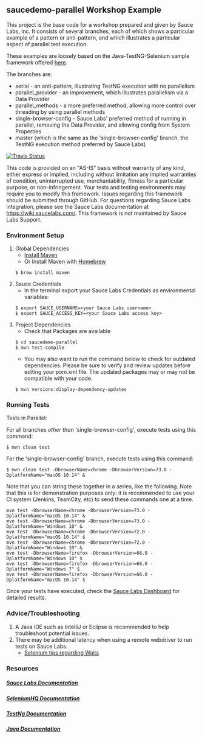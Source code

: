 ## saucedemo-parallel Workshop Example

This project is the base code for a workshop prepared and given by Sauce Labs, inc. It consists of 
several branches, each of which shows a particular example of a pattern or anti-pattern, and which 
illustrates a particular aspect of parallel test execution.

These examples are loosely based on the Java-TestNG-Selenium sample framework offered [here](https://github.com/saucelabs-sample-test-frameworks/Java-TestNG-Selenium).

The branches are:

* serial - an anti-pattern, illustrating TestNG execution with no parallelism
* parallel_provider - an improvement, which illustrates parallelism via a Data Provider
* parallel_methods - a more preferred method, allowing more control over threading by using parallel methods
* single-browser-config - Sauce Labs' preferred method of running in parallel, removing the Data Provider, and allowing config from System Properties 
* master (which is the same as the 'single-browser-config' branch, the TestNG execution method preferred by Sauce Labs)


[![Travis Status](https://travis-ci.org/saucelabs-sample-test-frameworks/Java-TestNG-Selenium.svg?branch=master)](https://travis-ci.org/saucelabs-sample-test-frameworks/Java-TestNG-Selenium)

This code is provided on an "AS-IS” basis without warranty of any kind, either express or implied, including without limitation any implied warranties of condition, uninterrupted use, merchantability, fitness for a particular purpose, or non-infringement. Your tests and testing environments may require you to modify this framework. Issues regarding this framework should be submitted through GitHub. For questions regarding Sauce Labs integration, please see the Sauce Labs documentation at https://wiki.saucelabs.com/. This framework is not maintained by Sauce Labs Support.

### Environment Setup

1. Global Dependencies
    * [Install Maven](https://maven.apache.org/install.html)
    * Or Install Maven with [Homebrew](http://brew.sh/)
    ```
    $ brew install maven
    ```
2. Sauce Credentials
    * In the terminal export your Sauce Labs Credentials as environmental variables:
    ```
    $ export SAUCE_USERNAME=<your Sauce Labs username>
    $ export SAUCE_ACCESS_KEY=<your Sauce Labs access key>
    ```
3. Project Dependencies
	* Check that Packages are available
	```
	$ cd saucedemo-parallel
	$ mvn test-compile
	```
	* You may also want to run the command below to check for outdated dependencies. Please be sure to verify and review updates before editing your pom.xml file. The updated packages may or may not be compatible with your code.
	```
	$ mvn versions:display-dependency-updates
	```
### Running Tests

Tests in Parallel:

For all branches *other than* 'single-browser-config', execute tests using this command:

	$ mvn clean test
	
For the 'single-browser-config' branch, execute tests using this command:

    $ mvn clean test -DbrowserName=chrome -DbrowserVersion=73.0 -DplatformName="macOS 10.14" &

Note that you can string these together in a series, like the following. Note that this is for demonstration purposes only: it is recommended to use your CI system (Jenkins, TeamCity, etc) to send these commands one at a time. 

    mvn test -DbrowserName=chrome -DbrowserVersion=73.0 -DplatformName="macOS 10.14" &
    mvn test -DbrowserName=chrome -DbrowserVersion=73.0 -DplatformName="Windows 10" &
    mvn test -DbrowserName=chrome -DbrowserVersion=72.0 -DplatformName="macOS 10.14" $
    mvn test -DbrowserName=chrome -DbrowserVersion=72.0 -DplatformName="Windows 10" &
    mvn test -DbrowserName=firefox -DbrowserVersion=66.0 -DplatformName="Windows 10" $
    mvn test -DbrowserName=firefox -DbrowserVersion=66.0 -DplatformName="Windows 7" $
    mvn test -DbrowserName=firefox -DbrowserVersion=66.0 -DplatformName="macOS 10.14" $


Once your tests have executed, check the [Sauce Labs Dashboard](https://app.saucelabs.com/dashboard) for detailed results.

### Advice/Troubleshooting
1. A Java IDE such as IntelliJ or Eclipse is recommended to help troubleshoot potential issues. 
2. There may be additional latency when using a remote webdriver to run tests on Sauce Labs.
    * [Selenium tips regarding Waits](https://wiki.saucelabs.com/display/DOCS/Best+Practice%3A+Use+Explicit+Waits)

### Resources
##### [Sauce Labs Documentation](https://wiki.saucelabs.com/)

##### [SeleniumHQ Documentation](http://www.seleniumhq.org/docs/)

##### [TestNg Documentation](http://testng.org/javadocs/index.html)

##### [Java Documentation](https://docs.oracle.com/javase/7/docs/api/)
